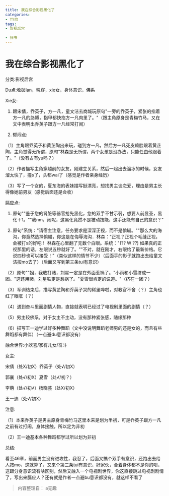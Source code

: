 ```yaml
---
title: 我在综合影视黑化了
categories:
- YY向
tags:
- 影视后宫

- 扫书
---
```

# 我在综合影视黑化了
分类:影视后宫

Du点:收破lan，魂穿，xie女，身体意识，佛系

Xie女:

1.  跟宋倩，乔英子，方一凡，童文洁去商城玩原句"一旁的乔英子，紧张的掐着方一凡的胳膊，指甲都快掐方一凡肉里了。"（跟主角原身是青梅竹马，又在文中表明出乔英子跟方一凡经常打闹）

2.  郁闷点:

（1）主角跟乔英子和黄芷陶出来玩，碰到方一凡，然后方一凡死皮赖脸跟着黄芷陶，主角觉得无所谓，原句"林森是无所谓，两个女孩是没办法，只能任由他跟着了。"（没有占有yu吗？）

（2）作者描写主角穿越前的女友，刚建立关系，然后一起出去溜冰的时候，女友溜太快了，撞s了，头都wai了（感觉是作者亲身经历）

（3）写了一个女的，夏东海的表妹描写挺漂亮，想找男主谈恋爱，理由是男主长得像她前男友（感觉后面还是会收）

膈应点:

1.  原句""鉴于您的肾脏等器官抢先黑化，您的双手不甘示弱，想要人前显圣，黑化＋1。""我nm，闹呢，这黑化竟然不是被动技能，这手还能有自己的意识？"

2.  原句"系统："请宿主注意，任务要求是深深正视，而不是偷瞄。""那么大的海沟，你竟然选择偷瞄，你这是在侮辱海沟．林森："正视？正视个毛缝正视，会被打s的好吧！
    林森在心里翻了无数个白眼。系统："(?? W ??)
    如果真的正视那里的话，左眼说五秒就好了。""不对，就在刚才，右眼给了最新价格。它说四秒也可以接受！"（类似这样的情节不少）（后面手的影子就跑出去给童文洁按mo去了）（后面又写到第三条tui有意识）

（2）原句""姐，我敢打赌，刘星一定是在外面惹祸了。"小雨和小雪挤成一团。"这还用赌，刘星铁定是惹祸了。"夏雪很肯定的说道。"（挤在一团？）

（3）军训结束后，描写黄芷陶和乔英子哭的稀里哗啦，对教官不舍（？）主角也红了眼眶（？）

（4）遇到奋斗里面剧情人物，直接就表明已经过了电视剧里面的剧情（？）

（5）男主较佛系，对于女主不主动，没有那种紧张感，随缘那种

（6）描写王一迪学过好多种舞蹈（文中没说明舞蹈老师男的还是女的，而且有些舞蹈都有舞伴）（一点避du意识都没有）

融合世界:小欢喜/家有儿女/奋斗

女主:

宋倩（处X/初X）乔英子（处√/初X）

郭襄（处√/初X）夏雪（处√/初？）

李萌（处√/初√）杨晓芸（处X/初X）

王一迪（处√/初X）

注意:

（1）本来乔英子是男主原身青梅竹马这里本来是划为半初，可是乔英子跟方一凡之前有过打闹，身体接触，所以定为非初

（2）王一迪基本各种舞蹈都学过所以划为非初

总结:

看至46章，前面男主没有进攻性，我忍了，后面又搞个双手有意识，还跑出去给人按mo，这就算了，又来个第三条tui有意识，好家伙，合着身体都不是你的呗，这跟分身意识流有啥区别，然后又融入一个电视剧世界，你这直接跳过电视剧剧情了，写出来膈应人？还有就是作者一点避bu意识都没有，就这样不看了


> 内容整理自： a无趣